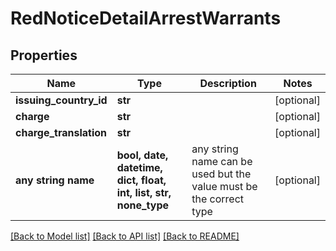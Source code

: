 # RedNoticeDetailArrestWarrants


## Properties
Name | Type | Description | Notes
------------ | ------------- | ------------- | -------------
**issuing_country_id** | **str** |  | [optional] 
**charge** | **str** |  | [optional] 
**charge_translation** | **str** |  | [optional] 
**any string name** | **bool, date, datetime, dict, float, int, list, str, none_type** | any string name can be used but the value must be the correct type | [optional]

[[Back to Model list]](../README.md#documentation-for-models) [[Back to API list]](../README.md#documentation-for-api-endpoints) [[Back to README]](../README.md)


